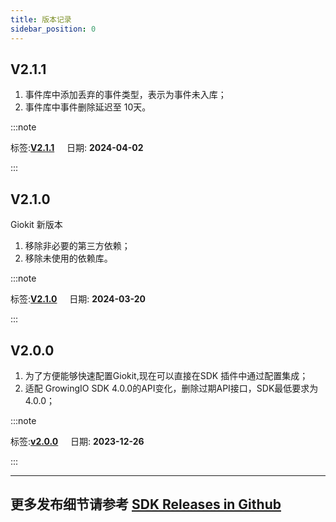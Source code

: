 ```yaml
---
title: 版本记录
sidebar_position: 0
---
```

## V2.1.1
1. 事件库中添加丢弃的事件类型，表示为事件未入库；
2. 事件库中事件删除延迟至 10天。

:::note 

 标签:**[V2.1.1](https://github.com/growingio/giokit-android/releases/tag/V2.1.1)** &nbsp;&nbsp;&nbsp;&nbsp;日期: **2024-04-02** 

:::

## V2.1.0
Giokit 新版本
1. 移除非必要的第三方依赖；
2. 移除未使用的依赖库。

:::note 

 标签:**[V2.1.0](https://github.com/growingio/giokit-android/releases/tag/V2.1.0)** &nbsp;&nbsp;&nbsp;&nbsp;日期: **2024-03-20** 

:::

## V2.0.0
1. 为了方便能够快速配置Giokit,现在可以直接在SDK 插件中通过配置集成；
2. 适配 GrowingIO SDK 4.0.0的API变化，删除过期API接口，SDK最低要求为4.0.0；

:::note 

 标签:**[v2.0.0](https://github.com/growingio/giokit-android/releases/tag/v2.0.0)** &nbsp;&nbsp;&nbsp;&nbsp;日期: **2023-12-26** 

:::

---
## 更多发布细节请参考 [SDK Releases in Github](https://github.com/growingio/giokit-android/releases)